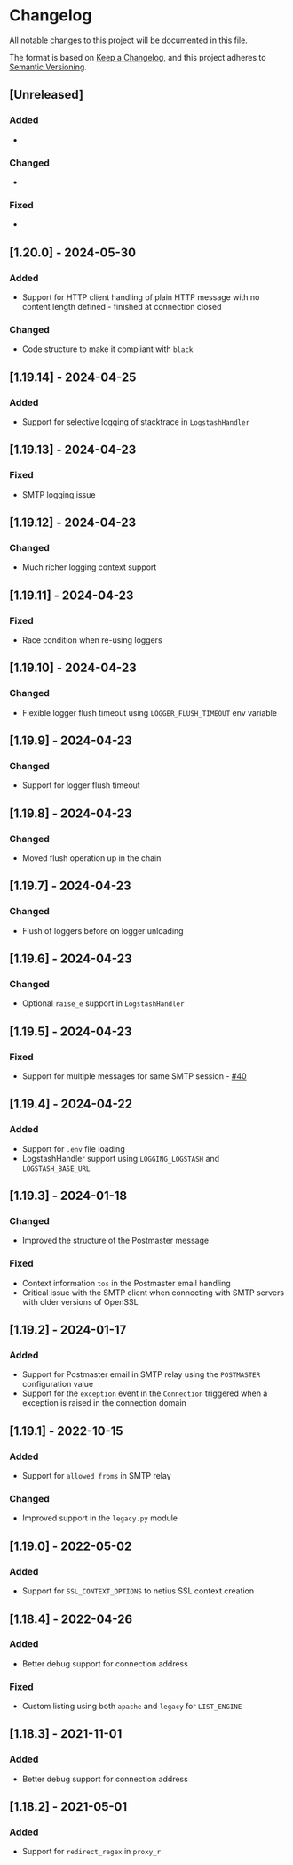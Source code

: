 # Changelog

All notable changes to this project will be documented in this file.

The format is based on [Keep a Changelog](https://keepachangelog.com/en/1.0.0/),
and this project adheres to [Semantic Versioning](https://semver.org/spec/v2.0.0.html).

## [Unreleased]

### Added

*

### Changed

*

### Fixed

*

## [1.20.0] - 2024-05-30

### Added

* Support for HTTP client handling of plain HTTP message with no content length defined - finished at connection closed

### Changed

* Code structure to make it compliant with `black`

## [1.19.14] - 2024-04-25

### Added

* Support for selective logging of stacktrace in `LogstashHandler`

## [1.19.13] - 2024-04-23

### Fixed

* SMTP logging issue

## [1.19.12] - 2024-04-23

### Changed

* Much richer logging context support

## [1.19.11] - 2024-04-23

### Fixed

* Race condition when re-using loggers

## [1.19.10] - 2024-04-23

### Changed

* Flexible logger flush timeout using `LOGGER_FLUSH_TIMEOUT` env variable

## [1.19.9] - 2024-04-23

### Changed

* Support for logger flush timeout

## [1.19.8] - 2024-04-23

### Changed

* Moved flush operation up in the chain

## [1.19.7] - 2024-04-23

### Changed

* Flush of loggers before on logger unloading

## [1.19.6] - 2024-04-23

### Changed

* Optional `raise_e` support in `LogstashHandler`

## [1.19.5] - 2024-04-23

### Fixed

* Support for multiple messages for same SMTP session - [#40](https://github.com/hivesolutions/netius/issues/40)

## [1.19.4] - 2024-04-22

### Added

* Support for `.env` file loading
* LogstashHandler support using `LOGGING_LOGSTASH` and `LOGSTASH_BASE_URL`

## [1.19.3] - 2024-01-18

### Changed

* Improved the structure of the Postmaster message

### Fixed

* Context information `tos` in the Postmaster email handling
* Critical issue with the SMTP client when connecting with SMTP servers with older versions of OpenSSL

## [1.19.2] - 2024-01-17

### Added

* Support for Postmaster email in SMTP relay using the `POSTMASTER` configuration value
* Support for the `exception` event in the `Connection` triggered when a exception is raised in the connection domain

## [1.19.1] - 2022-10-15

### Added

* Support for `allowed_froms` in SMTP relay

### Changed

* Improved support in the `legacy.py` module

## [1.19.0] - 2022-05-02

### Added

* Support for `SSL_CONTEXT_OPTIONS` to netius SSL context creation

## [1.18.4] - 2022-04-26

### Added

* Better debug support for connection address

### Fixed

* Custom listing using both `apache` and `legacy` for `LIST_ENGINE`

## [1.18.3] - 2021-11-01

### Added

* Better debug support for connection address

## [1.18.2] - 2021-05-01

### Added

* Support for `redirect_regex` in `proxy_r`
